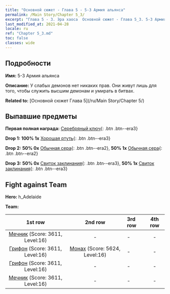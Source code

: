 ```yaml
---
title: "Основной сюжет - Глава 5 - 5-3 Армия альянса"
permalink: /Main Story/Chapter 5_3/
excerpt: "Глава 5 - 3. Эра хаоса  Основной сюжет - Глава 5_3. 5-3 Армия альянса"
last_modified_at: 2021-04-28
locale: ru
ref: "Chapter 5_3.md"
toc: false
classes: wide
---
```


## Подробности

 **Имя:** 5-3 Армия альянса

 **Описание:** У слабых демонов нет никаких прав. Они живут лишь для того, чтобы служить высшим демонам и умирать в битвах.

 **Related to:** [Основной сюжет Глава 5](/ru/Main Story/Chapter 5/)

## Выпавшие предметы

 **Первая полная награда:** [Серебряный ключ](/ItemsRU/con_693/){: .btn .btn--era3}

 **Drop 1:** **100% 1x** [Хорошая ртуть](/ItemsRU/mat_14/){: .btn .btn--era3}

 **Drop 2:** **50% 0x** [Обычная сера](/ItemsRU/mat_9/){: .btn .btn--era2}, **50% 1x** [Обычная сера](/ItemsRU/mat_9/){: .btn .btn--era2}

 **Drop 3:** **50% 0x** [Свиток заклинания](/ItemsRU/con_694/){: .btn .btn--era3}, **50% 1x** [Свиток заклинания](/ItemsRU/con_694/){: .btn .btn--era3}


## Fight against Team
 **Hero:** h_Adelaide

 **Team:**


  | 1st row | 2nd row | 3rd row | 4th row |
  |:----:|:----:|:----|:----:|
  | [Мечник](/ru/units/Swordsman/) (Score: 3611, Level:16)  | - | - | - |
  | [Грифон](/ru/units/Griffin/) (Score: 3611, Level:16)  | [Монах](/ru/units/Monk/) (Score: 5624, Level:16)  | - | - |
  | [Грифон](/ru/units/Griffin/) (Score: 3611, Level:16)  | - | - | - |
  | [Мечник](/ru/units/Swordsman/) (Score: 3611, Level:16)  | - | - | - |


